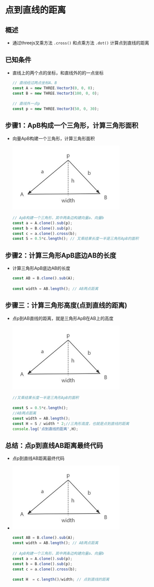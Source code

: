 # 点到直线的距离

## 概述

+ 通过threejs叉乘方法 `.cross()` 和点乘方法 `.dot()` 计算点到直线的距离

## 已知条件

+ 直线上的两个点的坐标，和直线外的的一点坐标

  ```js
  // 直线经过两点坐标A、B
  const A = new THREE.Vector3(0, 0, 0);
  const B = new THREE.Vector3(100, 0, 0);

  // 直线外一点p
  const p = new THREE.Vector3(50, 0, 30);
  ```

## 步骤1：ApB构成一个三角形，计算三角形面积

+ 向量ApB构建一个三角形，计算三角形面积

  ![点到直线距离计算](images/点到直线距离计算.jpg)

  ```js
  // ApB构建一个三角形，其中两条边构建向量a、向量b
  const a = A.clone().sub(p);
  const b = B.clone().sub(p);
  const c = a.clone().cross(b);
  const S = 0.5*c.length(); // 叉乘结果长度一半是三角形ApB的面积
  ```

## 步骤2：计算三角形ApB底边AB的长度

+ 计算三角形ApB底边AB的长度

  ```js
  const AB = B.clone().sub(A);

  const width = AB.length(); // AB两点距离
  ```

## 步骤三：计算三角形高度(点到直线的距离)

+ 点p到AB直线的距离，就是三角形ApB在AB上的高度

  ![点到直线距离计算](images/点到直线距离计算.jpg)

  ```js
  //叉乘结果长度一半是三角形ApB的面积

  const S = 0.5*c.length();
  //AB两点距离
  const width = AB.length();
  const H = S / width * 2;//三角形高度，也就是点到直线的距离
  console.log('点到直线的距离',H);
  ```

## 总结：点p到直线AB距离最终代码

+ 点p到直线AB距离最终代码
+ ![点到直线距离计算](images/点到直线距离计算.jpg)

  ```js
  const AB = B.clone().sub(A);
  const width = AB.length(); // AB两点距离

  // ApB构建一个三角形，其中两条边构建向量a、向量b
  const a = A.clone().sub(p);
  const b = B.clone().sub(p);
  const c = a.clone().cross(b);

  const H  = c.length()/width; // 点到直线的距离
  ```
